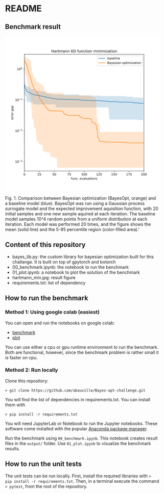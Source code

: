 # README

## Benchmark result
![stuff](hartmann_min.svg)

<figcaption>Fig. 1. Comparison between Bayesian optimization (BayesOpt, orange) and a baseline model (blue). BayesOpt was run using a Gaussian process surrogate model and the expected improvement aquisition function, with 20 initial samples and one new sample aquired at each iteration. The baseline model samples 10^4 random points from a uniform distribution at each iteration. Each model was performed 20 times, and the figure shows the mean (solid line) and the 5-95 percentile region (color-filled area).'</figcaption>


## Content of this repository

- bayes_lib.py: the custom library for bayesian optimization built for this challange. It is built on top of gpytorch and botorch 
- 00_benchmark.ipynb: the notebook to run the benchmark
- 01_plot.ipynb: a notebook to plot the solution of the benchmark
- hartmann_min.jpg: result figure
- requirements.txt: list of dependency

## How to run the benchmark

### Method 1: Using google colab (easiest)

You can open and run the notebooks on google colab: 
- [benchmark](https://colab.research.google.com/github/abauville/Bayes-opt-challenge/blob/main/00_benchmark.ipynb)
- [plot](https://colab.research.google.com/github/abauville/Bayes-opt-challenge/blob/main/00_plot.ipynb)

You can use either a cpu or gpu runtime environment to run the benchmark. Both are functional, however, since the benchmark problem is rather small it is faster on cpu.

### Method 2: Run locally

Clone this repository:

```
> git clone https://github.com/abauville/Bayes-opt-challenge.git
```

You will find the list of dependencies in requirements.txt. You can install them with
```
> pip install -r requirements.txt
```

You will need JupyterLab or Notebook to run the Jupyter notebooks. These software come installed with the popular [Anaconda package manager](https://www.anaconda.com/).


Run the benchmark using `00_benchmark.ipynb`. This notebook creates result files in the `output/` folder. Use `01_plot.ipynb` to visualize the benchmark results.

## How to run the unit tests

The unit tests can be run locally. First, install the required libraries with `> pip install -r requirements.txt`. Then, in a terminal execute the command `> pytest`, from the root of the repository.
